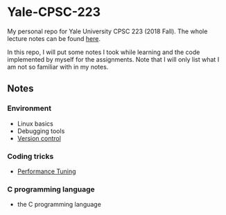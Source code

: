 # Yale-CPSC-223
My personal repo for Yale University CPSC 223 (2018 Fall). The whole lecture notes can be found [here](http://cs.yale.edu/homes/aspnes/classes/223/notes.html).

In this repo, I will put some notes I took while learning and the code implemented by myself for the assignments. Note that I will only list what I am not so familiar with in my notes.

## Notes

### Environment

* Linux basics
* Debugging tools
* [Version control](http://cs.yale.edu/homes/aspnes/classes/223/notes.html#versionControl)

### Coding tricks

* [Performance Tuning](http://cs.yale.edu/homes/aspnes/classes/223/notes.html#performanceTuning)

### C programming language

* the C programming language